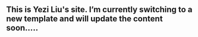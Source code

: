 ## This is Yezi Liu's site. I’m currently switching to a new template and will update the content soon.....
